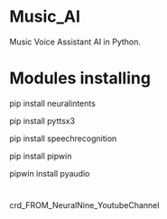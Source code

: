 # Music_AI
Music Voice Assistant AI in Python.


# Modules installing

pip install neuralintents

pip install pyttsx3

pip install speechrecognition

pip install pipwin

pipwin install pyaudio



# 
#
#
#
#
#
#
#
crd_FROM_NeuralNine_YoutubeChannel
